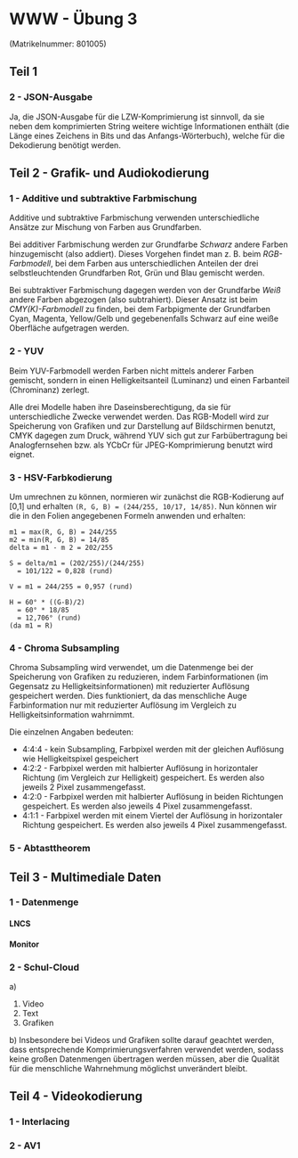 # WWW - Übung 3
(Matrikelnummer: 801005)
## Teil 1
### 2 - JSON-Ausgabe
Ja, die JSON-Ausgabe für die LZW-Komprimierung ist sinnvoll, da sie neben dem komprimierten String weitere wichtige Informationen enthält (die Länge eines Zeichens in Bits und das Anfangs-Wörterbuch), welche für die Dekodierung benötigt werden.

## Teil 2 - Grafik- und Audiokodierung
### 1 - Additive und subtraktive Farbmischung
Additive und subtraktive Farbmischung verwenden unterschiedliche Ansätze zur Mischung von Farben aus Grundfarben. 

Bei additiver Farbmischung werden zur Grundfarbe *Schwarz* andere Farben hinzugemischt (also addiert). Dieses Vorgehen findet man z. B. beim *RGB-Farbmodell*, bei dem Farben aus unterschiedlichen Anteilen der drei selbstleuchtenden Grundfarben Rot, Grün und Blau gemischt werden.

Bei subtraktiver Farbmischung dagegen werden von der Grundfarbe *Weiß* andere Farben abgezogen (also subtrahiert). Dieser Ansatz ist beim *CMY(K)-Farbmodell* zu finden, bei dem Farbpigmente der Grundfarben Cyan, Magenta, Yellow/Gelb und gegebenenfalls Schwarz auf eine weiße Oberfläche aufgetragen werden.
### 2 - YUV
Beim YUV-Farbmodell werden Farben nicht mittels anderer Farben gemischt, sondern in einen Helligkeitsanteil (Luminanz) und einen Farbanteil (Chrominanz) zerlegt. 

Alle drei Modelle haben ihre Daseinsberechtigung, da sie für unterschiedliche Zwecke verwendet werden. Das RGB-Modell wird zur Speicherung von Grafiken und zur Darstellung auf Bildschirmen benutzt, CMYK dagegen zum Druck, während YUV sich gut zur Farbübertragung bei Analogfernsehen bzw. als YCbCr für JPEG-Komprimierung benutzt wird eignet.
### 3 - HSV-Farbkodierung
Um umrechnen zu können, normieren wir zunächst die RGB-Kodierung auf [0,1] und erhalten ```(R, G, B) = (244/255, 10/17, 14/85)```. Nun können wir die in den Folien angegebenen Formeln anwenden und erhalten:
``` 
m1 = max(R, G, B) = 244/255
m2 = min(R, G, B) = 14/85
delta = m1 - m 2 = 202/255

S = delta/m1 = (202/255)/(244/255) 
  = 101/122 = 0,828 (rund)

V = m1 = 244/255 = 0,957 (rund)

H = 60° * ((G-B)/2)
  = 60° * 18/85
  = 12,706° (rund)
(da m1 = R)
```
### 4 - Chroma Subsampling
Chroma Subsampling wird verwendet, um die Datenmenge bei der Speicherung von Grafiken zu reduzieren, indem Farbinformationen (im Gegensatz zu Helligkeitsinformationen) mit reduzierter Auflösung gespeichert werden. Dies funktioniert, da das menschliche Auge Farbinformation nur mit reduzierter Auflösung im Vergleich zu Helligkeitsinformation wahrnimmt.

Die einzelnen Angaben bedeuten:
 - 4:4:4 - kein Subsampling, Farbpixel werden mit der gleichen Auflösung wie Helligkeitspixel gespeichert
 - 4:2:2 - Farbpixel werden mit halbierter Auflösung in horizontaler Richtung (im Vergleich zur Helligkeit) gespeichert. Es werden also jeweils 2 Pixel zusammengefasst.
 - 4:2:0 - Farbpixel werden mit halbierter Auflösung in beiden Richtungen gespeichert. Es werden also jeweils 4 Pixel zusammengefasst.
 - 4:1:1 - Farbpixel werden mit einem Viertel der Auflösung in horizontaler Richtung gespeichert. Es werden also jeweils 4 Pixel zusammengefasst.

### 5 - Abtasttheorem

## Teil 3 - Multimediale Daten
### 1 - Datenmenge
#### LNCS
#### Monitor
###
### 2 - Schul-Cloud
a)
 1. Video
 2. Text
 3. Grafiken

b) Insbesondere bei Videos und Grafiken sollte darauf geachtet werden, dass entsprechende Komprimierungsverfahren verwendet werden, sodass keine großen Datenmengen übertragen werden müssen, aber die Qualität für die menschliche Wahrnehmung möglichst unverändert bleibt.


## Teil 4 - Videokodierung
### 1 - Interlacing
### 2 - AV1
<!--stackedit_data:
eyJoaXN0b3J5IjpbMTk3MjE4MTgyMiw5NTE0NzY0MDMsMTI4Mz
YzODQ5OCwtMTk4NjQ1MjUwNiwtNTM1Nzk5OTY3LDE5MDM5ODk4
NDUsLTExMTkzNjI5NDMsLTE4MzExNTQ2NzRdfQ==
-->